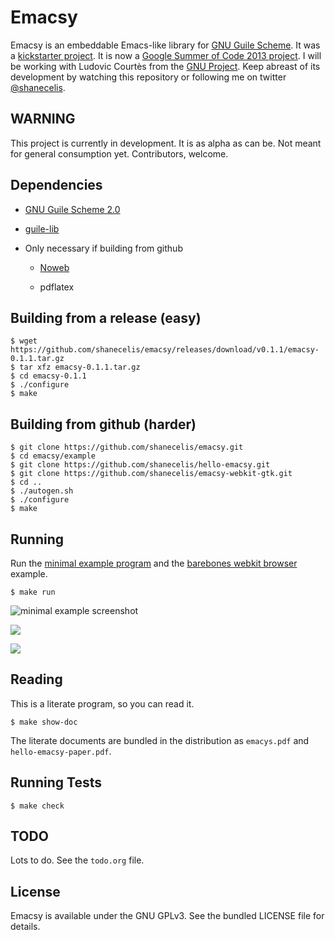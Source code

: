 Emacsy
======

Emacsy is an embeddable Emacs-like library for [GNU Guile
Scheme](http://www.gnu.org/software/guile/).  It was a [kickstarter
project](http://www.kickstarter.com/projects/568774734/emacsy-an-embeddable-emacs/?ref=kicktraq).
It is now a [Google Summer of Code 2013
project](https://google-melange.appspot.com/gsoc/proposal/review/google/gsoc2013/shanecelis/1).
I will be working with Ludovic Courtès from the [GNU
Project](http://www.gnu.org/gnu/thegnuproject.html).  Keep abreast of
its development by watching this repository or following me on twitter
[@shanecelis](https://twitter.com/shanecelis).

WARNING
-------

This project is currently in development.  It is as alpha as can be.
Not meant for general consumption yet.  Contributors, welcome.

Dependencies
------------

* [GNU Guile Scheme 2.0](http://www.gnu.org/software/guile/)

* [guile-lib](http://www.nongnu.org/guile-lib/)

* Only necessary if building from github
  * [Noweb](http://www.cs.tufts.edu/~nr/noweb/) 

  * pdflatex

Building from a release (easy)
------------------------------

    $ wget https://github.com/shanecelis/emacsy/releases/download/v0.1.1/emacsy-0.1.1.tar.gz
    $ tar xfz emacsy-0.1.1.tar.gz
    $ cd emacsy-0.1.1
    $ ./configure
    $ make

Building from github (harder)
-----------------------------

    $ git clone https://github.com/shanecelis/emacsy.git
    $ cd emacsy/example
    $ git clone https://github.com/shanecelis/hello-emacsy.git
    $ git clone https://github.com/shanecelis/emacsy-webkit-gtk.git
    $ cd ..
    $ ./autogen.sh
    $ ./configure
    $ make


Running 
-------

Run the [minimal example
program](http://gnufoo.org/emacsy/minimal-emacsy-example.pdf) and the
[barebones webkit
browser](https://github.com/shanecelis/emacsy-webkit-gtk) example.

    $ make run

![minimal example screenshot]()

<a href="https://github.com/shanecelis/hello-emacsy#readme"><img src="https://raw.github.com/shanecelis/emacsy/master/support/images/screenshot-small.png"></a>

<a href="https://github.com/shanecelis/emacsy-webkit-gtk#screenshot"><img src=https://raw.github.com/shanecelis/emacsy-webkit-gtk/master/support/image/emacsy-webkit-gtk-screenshot-1-small.png></a>

Reading 
-------

This is a literate program, so you can read it.  

    $ make show-doc

The literate documents are bundled in the distribution as `emacys.pdf`
and `hello-emacsy-paper.pdf`.

Running Tests
-------------

    $ make check

TODO
----

Lots to do.  See the `todo.org` file.

License
-------

Emacsy is available under the GNU GPLv3. See the bundled LICENSE file
for details.  
